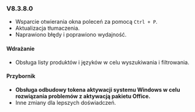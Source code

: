 ### V8.3.8.0

- Wsparcie otwierania okna poleceń za pomocą `Ctrl + P`.
- Aktualizacja tłumaczenia.
- Naprawiono błędy i poprawiono wydajność.

#### Wdrażanie

- Obsługa listy produktów i języków w celu wyszukiwania i filtrowania.

#### Przybornik

- **Obsługa odbudowy tokena aktywacji systemu Windows w celu rozwiązania problemów z aktywacją pakietu Office.**
- Inne zmiany dla lepszych doświadczeń.
